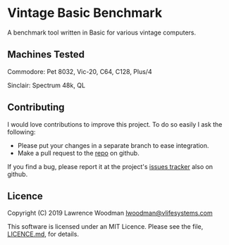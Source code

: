 Vintage Basic Benchmark
=======================

A benchmark tool written in Basic for various vintage computers.

Machines Tested
---------------

Commodore: Pet 8032, Vic-20, C64, C128, Plus/4

Sinclair: Spectrum 48k, QL

Contributing
------------
I would love contributions to improve this project.  To do so easily I ask the following:

  * Please put your changes in a separate branch to ease integration.
  * Make a pull request to the [repo](https://github.com/lawrencewoodman/vintage_basic_benchmark) on github.

If you find a bug, please report it at the project's [issues tracker](https://github.com/lawrencewoodman/vintage_basic_benchmark/issues) also on github.


Licence
-------
Copyright (C) 2019 Lawrence Woodman <lwoodman@vlifesystems.com>

This software is licensed under an MIT Licence.  Please see the file, [LICENCE.md](https://github.com/lawrencewoodman/vintage_basic_benchmark/blob/master/LICENCE.md), for details.
